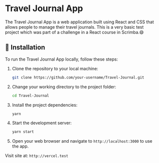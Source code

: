 # Travel Journal App

The Travel Journal App is a web application built using React and CSS that allows people to manage their travel journals. This is a very basic test project which was part of a challenge in a React course in Scrimba.😄

## 🔧 Installation

To run the Travel Journal App locally, follow these steps:

1. Clone the repository to your local machine:

   ```bash
   git clone https://github.com/your-username/Travel-Journal.git
   ```

2. Change your working directory to the project folder:

   ```bash
   cd Travel-Journal
   ```

3. Install the project dependencies:

   ```bash
   yarn
   ```

4. Start the development server:

   ```bash
   yarn start
   ```

5. Open your web browser and navigate to `http://localhost:3000` to use the app.

Visit site at: `http://vercel.test`
